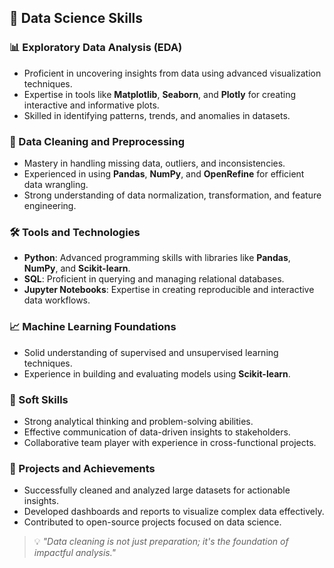 ## 🧠 Data Science Skills

### 📊 Exploratory Data Analysis (EDA)
- Proficient in uncovering insights from data using advanced visualization techniques.
- Expertise in tools like **Matplotlib**, **Seaborn**, and **Plotly** for creating interactive and informative plots.
- Skilled in identifying patterns, trends, and anomalies in datasets.

### 🧹 Data Cleaning and Preprocessing
- Mastery in handling missing data, outliers, and inconsistencies.
- Experienced in using **Pandas**, **NumPy**, and **OpenRefine** for efficient data wrangling.
- Strong understanding of data normalization, transformation, and feature engineering.

### 🛠️ Tools and Technologies
- **Python**: Advanced programming skills with libraries like **Pandas**, **NumPy**, and **Scikit-learn**.
- **SQL**: Proficient in querying and managing relational databases.
- **Jupyter Notebooks**: Expertise in creating reproducible and interactive data workflows.

### 📈 Machine Learning Foundations
- Solid understanding of supervised and unsupervised learning techniques.
- Experience in building and evaluating models using **Scikit-learn**.

### 🌟 Soft Skills
- Strong analytical thinking and problem-solving abilities.
- Effective communication of data-driven insights to stakeholders.
- Collaborative team player with experience in cross-functional projects.

### 🚀 Projects and Achievements
- Successfully cleaned and analyzed large datasets for actionable insights.
- Developed dashboards and reports to visualize complex data effectively.
- Contributed to open-source projects focused on data science.

> 💡 *"Data cleaning is not just preparation; it's the foundation of impactful analysis."*